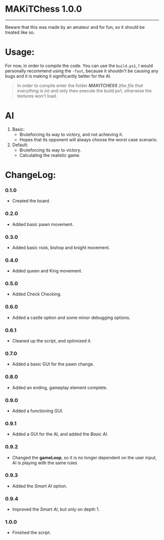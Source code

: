 # MAKiTChess 1.0.0
---
Beware that this was made by an amateur and for fun, so it should be treated like so.

# Usage:
For now, in order to compile the code. You can use the ```build.ps1```, I would personally recommend using the ```-fast```, because it shouldn't be causing any bugs and it is making it significantly better for the AI.

>In order to compile enter the folder ***MAKITCHESS*** *(the file that everything is in)* and only then execute the build.ps1, otherwise the textures won't load.

# AI

1. Basic:
   - Bruteforcing its way to victory, and not achieving it.
   - Hopes that its opponent will always choose the worst case scenario.
2. Default:
   - Bruteforcing its way to victory.
   - Calculating the realistic game.

# ChangeLog:
### 0.1.0
   - Created the board.
### 0.2.0
   - Added basic pawn movement.
### 0.3.0
   - Added basic rook, bishop and knight movement.
### 0.4.0
   - Added queen and King movement.
### 0.5.0
   - Added Check Checking.
### 0.6.0
   - Added a castle option and some minor debugging options.
### 0.6.1
   - Cleaned up the script, and optimized it.
### 0.7.0
   - Added a basic GUI for the pawn change.
### 0.8.0
   - Added an ending, gameplay element complete.
### 0.9.0
   - Added a functioning GUI.
### 0.9.1
   - Added a GUI for the AI, and added the *Basic AI*.
### 0.9.2
   - Changed the **gameLoop**, so it is no longer dependent on the user input, AI is playing with the same rules
### 0.9.3
   - Added the *Smart AI* option.
### 0.9.4
   - Improved the *Smart AI*, but only on depth 1.
### 1.0.0
   - Finished the script.